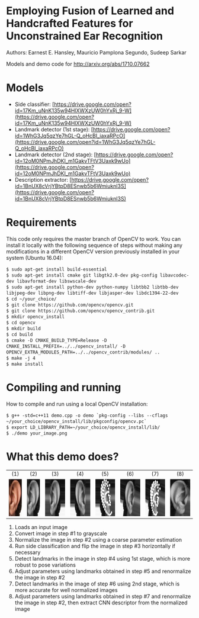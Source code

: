 # Employing Fusion of Learned and Handcrafted Features for Unconstrained Ear Recognition
Authors: Earnest E. Hansley, Mauricio Pamplona Segundo, Sudeep Sarkar

Models and demo code for http://arxiv.org/abs/1710.07662

# Models
- Side classifier: [https://drive.google.com/open?id=17Km_uNnK135w94HlXWXzUW0hYxRj_9-W](https://drive.google.com/open?id=17Km_uNnK135w94HlXWXzUW0hYxRj_9-W)
- Landmark detector (1st stage): [https://drive.google.com/open?id=1WhG3Jq5qzYe7hGL-Q_oHcBI_iaxaRPcO](https://drive.google.com/open?id=1WhG3Jq5qzYe7hGL-Q_oHcBI_iaxaRPcO)
- Landmark detector (2nd stage): [https://drive.google.com/open?id=12oM0NPmJhDKI_m1GakvTFtV3Uaxk9wUo](https://drive.google.com/open?id=12oM0NPmJhDKI_m1GakvTFtV3Uaxk9wUo)
- Description extractor: [https://drive.google.com/open?id=1BnUX8cVrjYBtpD8ESnwb5b6Wmiuknl3S](https://drive.google.com/open?id=1BnUX8cVrjYBtpD8ESnwb5b6Wmiuknl3S)

# Requirements

This code only requires the master branch of OpenCV to work. You can install it locally with the following sequence of steps without making any modifications in a different OpenCV version previously installed in your system (Ubuntu 16.04):

```
$ sudo apt-get install build-essential
$ sudo apt-get install cmake git libgtk2.0-dev pkg-config libavcodec-dev libavformat-dev libswscale-dev
$ sudo apt-get install python-dev python-numpy libtbb2 libtbb-dev libjpeg-dev libpng-dev libtiff-dev libjasper-dev libdc1394-22-dev
$ cd ~/your_choice/
$ git clone https://github.com/opencv/opencv.git
$ git clone https://github.com/opencv/opencv_contrib.git
$ mkdir opencv_install
$ cd opencv
$ mkdir build
$ cd build
$ cmake -D CMAKE_BUILD_TYPE=Release -D CMAKE_INSTALL_PREFIX=../../opencv_install/ -D OPENCV_EXTRA_MODULES_PATH=../../opencv_contrib/modules/ ..
$ make -j 4
$ make install
```

# Compiling and running

How to compile and run using a local OpenCV installation:

```
$ g++ -std=c++11 demo.cpp -o demo `pkg-config --libs --cflags ~/your_choice/opencv_install/lib/pkgconfig/opencv.pc`
$ export LD_LIBRARY_PATH=~/your_choice/opencv_install/lib/
$ ./demo your_image.png
```

# What this demo does?

<table>
  <tr align="center"><td>(1)</td><td>(2)</td><td>(3)</td><td>(4)</td><td>(5)</td><td>(6)</td><td>(7)</td><td>(8)</td></tr>
  <tr align="center">
    <td><img src="images/image0.png" height="100"/></td>
    <td><img src="images/image1.png" height="100"/></td>
    <td><img src="images/image2.png" height="100"/></td>
    <td><img src="images/image3.png" height="100"/></td>
    <td><img src="images/image4.png" height="100"/></td>
    <td><img src="images/image5.png" height="100"/></td>
    <td><img src="images/image6.png" height="100"/></td>
    <td><img src="images/image7.png" height="100"/></td>
  </tr>
</table>

1. Loads an input image
2. Convert image in step #1 to grayscale
3. Normalize the image in step #2 using a coarse parameter estimation
4. Run side classification and flip the image in step #3 horizontally if necessary
5. Detect landmarks in the image in step #4 using 1st stage, which is more robust to pose variations
6. Adjust parameters using landmarks obtained in step #5 and renormalize the image in step #2
7. Detect landmarks in the image of step #6 using 2nd stage, which is more accurate for well normalized images
8. Adjust parameters using landmarks obtained in step #7 and renormalize the image in step #2, then extract CNN descriptor from the normalized image

